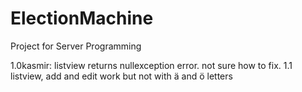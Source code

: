 # ElectionMachine
Project for Server Programming

1.0kasmir: listview returns nullexception error. not sure how to fix.
1.1 listview, add and edit work but not with ä and ö letters
